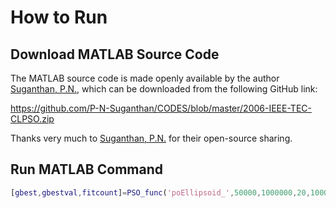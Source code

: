 # How to Run

## Download MATLAB Source Code

The MATLAB source code is made openly available by the author [Suganthan, P.N.](https://www3.ntu.edu.sg/home/epnsugan/), which can be downloaded from the following GitHub link:

https://github.com/P-N-Suganthan/CODES/blob/master/2006-IEEE-TEC-CLPSO.zip

Thanks very much to [Suganthan, P.N.](https://www3.ntu.edu.sg/home/epnsugan/) for their open-source sharing.

## Run MATLAB Command

```Matlab
[gbest,gbestval,fitcount]=PSO_func('poEllipsoid_',50000,1000000,20,1000,0,2)
```
